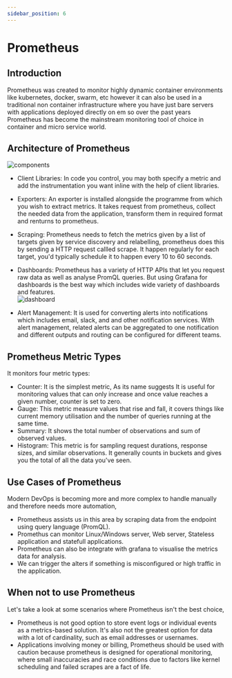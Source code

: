 ```yaml
---
sidebar_position: 6
---
```



# Prometheus  

## Introduction

Prometheus was created to monitor highly dynamic container environments like kubernetes, docker, swarm, etc however it can also be used in a traditional non container infrastructure where you have just bare servers with applications deployed directly on em so over the past years Prometheus has become the mainstream monitoring tool of choice in container and micro service world.

## Architecture of Prometheus

![components](https://user-images.githubusercontent.com/54666019/134498066-85725cfe-229e-4eee-938c-1d678f782218.png)

- Client Libraries: In code you control, you may both specify a metric and add the instrumentation you want inline with the help of client libraries.  
- Exporters: An exporter is installed alongside the programme from which you wish to extract metrics. It takes request from prometheus, collect the needed data from the application, transform them in required format and renturns to prometheus.
- Scraping: Prometheus needs to fetch the metrics given by a list of targets given by service discovery and relabelling, prometheus does this by sending a HTTP request callled scrape. It happen regularly for each target, you'd typically schedule it to happen every 10 to 60 seconds.  
- Dashboards: Prometheus has a variety of HTTP APIs that let you request raw data as well as analyse PromQL queries. But using Grafana for dashboards is the best way which includes wide variety of dashboards and features.  
![dashboard](https://user-images.githubusercontent.com/54666019/134502003-f428da2d-00ab-4fc6-81c8-9b79102fe202.png)

- Alert Management: It is used for converting alerts into notifications which includes email, slack, and and other notification services. With alert management, related alerts can be aggregated to one notification and different outputs and routing can be configured for different teams.

## Prometheus Metric Types

It monitors four metric types:
- Counter: It is the simplest metric, As its name suggests It is useful for monitoring values that can only increase and once value reaches a given number, counter is set to zero.
- Gauge: This metric measure values that rise and fall, it covers things like current memory utilisation and the number of queries running at the same time.
- Summary: It shows the total number of observations and sum of observed values.
- Histogram: This metric is for sampling request durations, response sizes, and similar observations. It generally counts in buckets and gives you the total of all the data you've seen.


 ## Use Cases of Prometheus  

Modern DevOps is becoming more and more complex to handle manually and therefore needs more automation,
- Prometheus assists us in this area by scraping data from the endpoint using query language (PromQL). 
- Promethus can monitor Linux/Windows server, Web server, Stateless application and statefull applications. 
- Prometheus can also be integrate with grafana to visualise the metrics data for analysis.
- We can trigger the alters if something is misconfigured or high traffic in the application.

## When not to use Prometheus

Let's take a look at some scenarios where Prometheus isn't the best choice,
- Prometheus is not good option to store event logs or individual events as a metrics-based solution. It's also not the greatest option for data with a lot of cardinality, such as email addresses or usernames.
- Applications involving money or billing, Prometheus should be used with caution because prometheus is designed for operational monitoring, where small inaccuracies and race conditions due to factors like kernel scheduling and failed scrapes are a fact of life.
